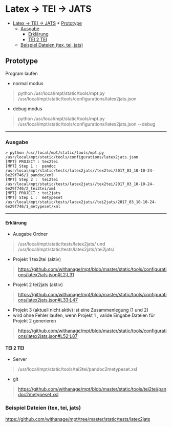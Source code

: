 
# Latex -> TEI -> JATS
  
   * [Latex -&gt; TEI -&gt; JATS](#latex---tei---jats)
    * [Prototype](#prototype)
      * [Ausgabe](#ausgabe)
        * [Erklärung](#erklärung)
        * [TEI 2  TEI](#tei-2--tei)
      * [Beispiel Dateien (tex, tei, jats)](#beispiel-dateien-tex-tei-jats)


## Prototype
Program laufen

- normal modus

> python /usr/local/mpt/static/tools/mpt.py /usr/local/mpt/static/tools/configurations/latex2jats.json

- debug modus

> python /usr/local/mpt/static/tools/mpt.py /usr/local/mpt/static/tools/configurations/latex2jats.json --debug

---

### Ausgabe
```
> python /usr/local/mpt/static/tools/mpt.py /usr/local/mpt/static/tools/configurations/latex2jats.json
[MPT] PROJECT : tex2tei
[MPT] Step 1 :  pandoc
/usr/local/mpt/static/tests/latex2jats//tex2tei/2017_03_10-10-24-6e29f746/1_pandoc/xml
[MPT] Step 2 :  tei2tei
/usr/local/mpt/static/tests/latex2jats//tex2tei/2017_03_10-10-24-6e29f746/2_tei2tei/xml
[MPT] PROJECT : tei2jats
[MPT] Step 1 :  metypeset
/usr/local/mpt/static/tests/latex2jats//tei2jats/2017_03_10-10-24-6e29f746/1_metypeset/xml
```
----

#### Erklärung

- Ausgabe Ordner

> /usr/local/mpt/static/tests/latex2jats/ und /usr/local/mpt/static/tests/latex2jats//tei2jats/ 

-  Projekt 1   tex2tei (aktiv)

> https://github.com/withanage/mpt/blob/master/static/tools/configurations/latex2jats.json#L2:L31

- Projekt 2 tei2jats (aktiv)

> https://github.com/withanage/mpt/blob/master/static/tools/configurations/latex2jats.json#L33:L47


-  Projekt 3  (aktuell nicht aktiv)    ist eine Zusammenlegung (1 und 2)
-  wird ohne Fehler laufen, wenn Projekt 1 , valide Eingabe Dateien für Projekt 2 generieren

> https://github.com/withanage/mpt/blob/master/static/tools/configurations/latex2jats.json#L52:L87

####  TEI 2  TEI
- Server
> /usr/local/mpt/static/tools/tei2tei/pandoc2metypeset.xsl
- git
> https://github.com/withanage/mpt/blob/master/static/tools/tei2tei/pandoc2metypeset.xsl

### Beispiel Dateien (tex, tei, jats)

https://github.com/withanage/mpt/tree/master/static/tests/latex2jats



    
